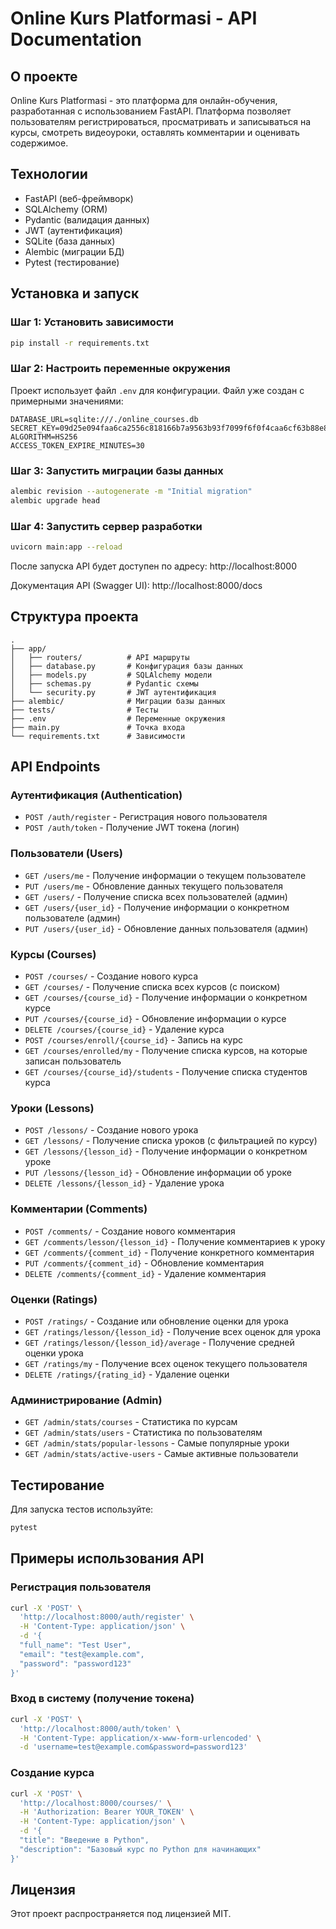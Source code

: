 # Online Kurs Platformasi - API Documentation

## О проекте

Online Kurs Platformasi - это платформа для онлайн-обучения, разработанная с использованием FastAPI. Платформа позволяет пользователям регистрироваться, просматривать и записываться на курсы, смотреть видеоуроки, оставлять комментарии и оценивать содержимое.

## Технологии

- FastAPI (веб-фреймворк)
- SQLAlchemy (ORM)
- Pydantic (валидация данных)
- JWT (аутентификация)
- SQLite (база данных)
- Alembic (миграции БД)
- Pytest (тестирование)

## Установка и запуск

### Шаг 1: Установить зависимости

```bash
pip install -r requirements.txt
```

### Шаг 2: Настроить переменные окружения

Проект использует файл `.env` для конфигурации. Файл уже создан с примерными значениями:

```
DATABASE_URL=sqlite:///./online_courses.db
SECRET_KEY=09d25e094faa6ca2556c818166b7a9563b93f7099f6f0f4caa6cf63b88e8d3e7
ALGORITHM=HS256
ACCESS_TOKEN_EXPIRE_MINUTES=30
```

### Шаг 3: Запустить миграции базы данных

```bash
alembic revision --autogenerate -m "Initial migration"
alembic upgrade head
```

### Шаг 4: Запустить сервер разработки

```bash
uvicorn main:app --reload
```

После запуска API будет доступен по адресу: http://localhost:8000

Документация API (Swagger UI): http://localhost:8000/docs

## Структура проекта

```
.
├── app/
│   ├── routers/          # API маршруты
│   ├── database.py       # Конфигурация базы данных
│   ├── models.py         # SQLAlchemy модели
│   ├── schemas.py        # Pydantic схемы
│   └── security.py       # JWT аутентификация
├── alembic/              # Миграции базы данных
├── tests/                # Тесты
├── .env                  # Переменные окружения
├── main.py               # Точка входа
└── requirements.txt      # Зависимости
```

## API Endpoints

### Аутентификация (Authentication)

* `POST /auth/register` - Регистрация нового пользователя
* `POST /auth/token` - Получение JWT токена (логин)

### Пользователи (Users)

* `GET /users/me` - Получение информации о текущем пользователе
* `PUT /users/me` - Обновление данных текущего пользователя
* `GET /users/` - Получение списка всех пользователей (админ)
* `GET /users/{user_id}` - Получение информации о конкретном пользователе (админ)
* `PUT /users/{user_id}` - Обновление данных пользователя (админ)

### Курсы (Courses)

* `POST /courses/` - Создание нового курса
* `GET /courses/` - Получение списка всех курсов (с поиском)
* `GET /courses/{course_id}` - Получение информации о конкретном курсе
* `PUT /courses/{course_id}` - Обновление информации о курсе
* `DELETE /courses/{course_id}` - Удаление курса
* `POST /courses/enroll/{course_id}` - Запись на курс
* `GET /courses/enrolled/my` - Получение списка курсов, на которые записан пользователь
* `GET /courses/{course_id}/students` - Получение списка студентов курса

### Уроки (Lessons)

* `POST /lessons/` - Создание нового урока
* `GET /lessons/` - Получение списка уроков (с фильтрацией по курсу)
* `GET /lessons/{lesson_id}` - Получение информации о конкретном уроке
* `PUT /lessons/{lesson_id}` - Обновление информации об уроке
* `DELETE /lessons/{lesson_id}` - Удаление урока

### Комментарии (Comments)

* `POST /comments/` - Создание нового комментария
* `GET /comments/lesson/{lesson_id}` - Получение комментариев к уроку
* `GET /comments/{comment_id}` - Получение конкретного комментария
* `PUT /comments/{comment_id}` - Обновление комментария
* `DELETE /comments/{comment_id}` - Удаление комментария

### Оценки (Ratings)

* `POST /ratings/` - Создание или обновление оценки для урока
* `GET /ratings/lesson/{lesson_id}` - Получение всех оценок для урока
* `GET /ratings/lesson/{lesson_id}/average` - Получение средней оценки урока
* `GET /ratings/my` - Получение всех оценок текущего пользователя
* `DELETE /ratings/{rating_id}` - Удаление оценки

### Администрирование (Admin)

* `GET /admin/stats/courses` - Статистика по курсам
* `GET /admin/stats/users` - Статистика по пользователям
* `GET /admin/stats/popular-lessons` - Самые популярные уроки
* `GET /admin/stats/active-users` - Самые активные пользователи

## Тестирование

Для запуска тестов используйте:

```bash
pytest
```

## Примеры использования API

### Регистрация пользователя

```bash
curl -X 'POST' \
  'http://localhost:8000/auth/register' \
  -H 'Content-Type: application/json' \
  -d '{
  "full_name": "Test User",
  "email": "test@example.com",
  "password": "password123"
}'
```

### Вход в систему (получение токена)

```bash
curl -X 'POST' \
  'http://localhost:8000/auth/token' \
  -H 'Content-Type: application/x-www-form-urlencoded' \
  -d 'username=test@example.com&password=password123'
```

### Создание курса

```bash
curl -X 'POST' \
  'http://localhost:8000/courses/' \
  -H 'Authorization: Bearer YOUR_TOKEN' \
  -H 'Content-Type: application/json' \
  -d '{
  "title": "Введение в Python",
  "description": "Базовый курс по Python для начинающих"
}'
```

## Лицензия

Этот проект распространяется под лицензией MIT.
